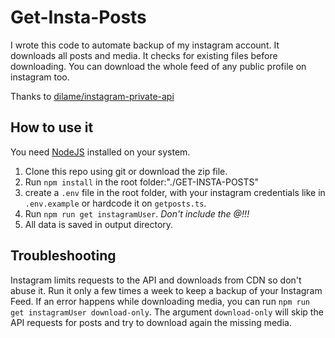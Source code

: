 # Get-Insta-Posts

I wrote this code to automate backup of my instagram account. It downloads all posts and media. It checks for existing files before downloading. You can download the whole feed of any public profile on instagram too.

Thanks to [dilame/instagram-private-api](https://github.com/dilame/instagram-private-api)

## How to use it

You need [NodeJS](https://nodejs.org/en/download/) installed on your system.

1. Clone this repo using git or download the zip file.
2. Run `npm install` in the root folder:"./GET-INSTA-POSTS"
3. create a `.env` file in the root folder, with your instagram credentials like in `.env.example` or hardcode it on `getposts.ts`.
4. Run `npm run get instagramUser`. _Don't include the *@*!!!_
5. All data is saved in output directory.

## Troubleshooting
Instagram limits requests to the API and downloads from CDN so don't abuse it. Run it only a few times a week to keep a backup of your Instagram Feed.
If an error happens while downloading media, you can run `npm run get instagramUser download-only`. The argument `download-only` will skip the API requests for posts and try to download again the missing media.




